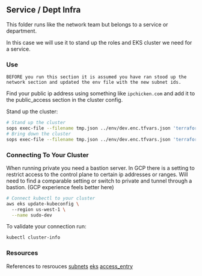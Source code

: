 ## Service / Dept Infra
This folder runs like the network team but belongs to a service or department. 

In this case we will use it to stand up the roles and EKS cluster we need for a service. 

### Use
`BEFORE you run this section it is assumed you have ran stood up the network section and
updated the env file with the new subnet ids.`

Find your public ip address using something like `ipchicken.com` and add it to the public_access section in the cluster config. 

Stand up the cluster:
```sh
# Stand up the cluster
sops exec-file --filename tmp.json ../env/dev.enc.tfvars.json 'terraform apply --var-file={}'
# Bring down the cluster
sops exec-file --filename tmp.json ../env/dev.enc.tfvars.json 'terraform destroy --var-file={}'
```

### Connecting To Your Cluster
When running private you need a bastion server. In GCP there is a setting to restrict access to the control plane to certain ip addresses or ranges. Will need to find a comparable setting or switch to private and tunnel through a bastion. (GCP experience feels better here)
```sh
# Connect kubectl to your cluster
aws eks update-kubeconfig \                                                                  
  --region us-west-1 \
  --name sudo-dev
```

To validate your connection run:
```sh
kubectl cluster-info
```

### Resources
References to resrouces
[subnets](https://registry.terraform.io/providers/hashicorp/aws/latest/docs/resources/subnet)
[eks](https://registry.terraform.io/providers/hashicorp/aws/latest/docs/resources/eks_cluster#example-iam-role-for-eks-cluster)
[access_entry](https://registry.terraform.io/providers/hashicorp/aws/latest/docs/resources/eks_access_entry)